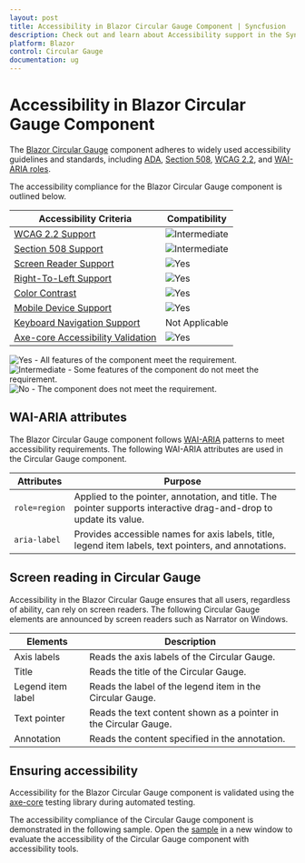 ```yaml
---
layout: post
title: Accessibility in Blazor Circular Gauge Component | Syncfusion
description: Check out and learn about Accessibility support in the Syncfusion Blazor Circular Gauge component.
platform: Blazor
control: Circular Gauge
documentation: ug
---
```



# Accessibility in Blazor Circular Gauge Component

The [Blazor Circular Gauge](https://www.syncfusion.com/blazor-components/blazor-circular-gauge) component adheres to widely used accessibility guidelines and standards, including [ADA](https://www.ada.gov/), [Section 508](https://www.section508.gov/), [WCAG 2.2](https://www.w3.org/TR/WCAG22/), and [WAI-ARIA roles](https://www.w3.org/TR/wai-aria/#roles).

The accessibility compliance for the Blazor Circular Gauge component is outlined below.

| Accessibility Criteria | Compatibility |
| -- | -- |
| [WCAG 2.2 Support](../common/accessibility) | <img src="https://cdn.syncfusion.com/content/images/documentation/partial.png" alt="Intermediate"> |
| [Section 508 Support](../common/accessibility) | <img src="https://cdn.syncfusion.com/content/images/documentation/partial.png" alt="Intermediate"> |
| [Screen Reader Support](../common/accessibility) | <img src="https://cdn.syncfusion.com/content/images/landing-page/yes.png" alt="Yes"> |
| [Right-To-Left Support](../common/accessibility) | <img src="https://cdn.syncfusion.com/content/images/landing-page/yes.png" alt="Yes"> |
| [Color Contrast](../common/accessibility) | <img src="https://cdn.syncfusion.com/content/images/landing-page/yes.png" alt="Yes"> |
| [Mobile Device Support](../common/accessibility) | <img src="https://cdn.syncfusion.com/content/images/landing-page/yes.png" alt="Yes"> |
| [Keyboard Navigation Support](../common/accessibility) | Not Applicable |
| [Axe-core Accessibility Validation](../common/accessibility) | <img src="https://cdn.syncfusion.com/content/images/landing-page/yes.png" alt="Yes"> |

<style>
    .post .post-content img {
        display: inline-block;
        margin: 0.5em 0;
    }
</style>

<div><img src="https://cdn.syncfusion.com/content/images/documentation/full.png" alt="Yes"> - All features of the component meet the requirement.</div>

<div><img src="https://cdn.syncfusion.com/content/images/documentation/partial.png" alt="Intermediate"> - Some features of the component do not meet the requirement.</div>

<div><img src="https://cdn.syncfusion.com/content/images/documentation/not-supported.png" alt="No"> - The component does not meet the requirement.</div>

## WAI-ARIA attributes

The Blazor Circular Gauge component follows [WAI-ARIA](https://www.w3.org/WAI/ARIA/apg/patterns/) patterns to meet accessibility requirements. The following WAI-ARIA attributes are used in the Circular Gauge component.

| Attributes | Purpose |
| --- | --- |
| `role=region` | Applied to the pointer, annotation, and title. The pointer supports interactive drag-and-drop to update its value. |
| `aria-label` | Provides accessible names for axis labels, title, legend item labels, text pointers, and annotations. |

## Screen reading in Circular Gauge

Accessibility in the Blazor Circular Gauge ensures that all users, regardless of ability, can rely on screen readers. The following Circular Gauge elements are announced by screen readers such as Narrator on Windows.

| Elements | Description |
| --- | --- |
| Axis labels | Reads the axis labels of the Circular Gauge. |
| Title | Reads the title of the Circular Gauge. |
| Legend item label | Reads the label of the legend item in the Circular Gauge. |
| Text pointer | Reads the text content shown as a pointer in the Circular Gauge. |
| Annotation | Reads the content specified in the annotation. |

## Ensuring accessibility

Accessibility for the Blazor Circular Gauge component is validated using the [axe-core](https://www.nuget.org/packages/Deque.AxeCore.Playwright) testing library during automated testing.

The accessibility compliance of the Circular Gauge component is demonstrated in the following sample. Open the [sample](https://blazor.syncfusion.com/accessibility/circulargauge) in a new window to evaluate the accessibility of the Circular Gauge component with accessibility tools.
